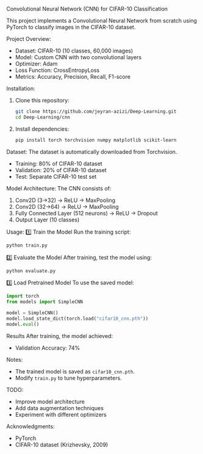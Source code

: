 Convolutional Neural Network (CNN) for CIFAR-10 Classification

This project implements a Convolutional Neural Network from scratch using PyTorch to classify images in the CIFAR-10 dataset.

Project Overview:
- Dataset: CIFAR-10 (10 classes, 60,000 images)
- Model: Custom CNN with two convolutional layers
- Optimizer: Adam
- Loss Function: CrossEntropyLoss
- Metrics: Accuracy, Precision, Recall, F1-score

Installation:
1. Clone this repository:
   ```bash
   git clone https://github.com/jeyran-azizi/Deep-Learning.git
   cd Deep-Learning/cnn
   ```
2. Install dependencies:
   ```bash
   pip install torch torchvision numpy matplotlib scikit-learn
   ```

Dataset:
The dataset is automatically downloaded from Torchvision.
- Training: 80% of CIFAR-10 dataset
- Validation: 20% of CIFAR-10 dataset
- Test: Separate CIFAR-10 test set

Model Architecture:
The CNN consists of:
1. Conv2D (3→32) → ReLU → MaxPooling
2. Conv2D (32→64) → ReLU → MaxPooling
3. Fully Connected Layer (512 neurons) → ReLU → Dropout
4. Output Layer (10 classes)

Usage:
1️⃣ Train the Model
Run the training script:
```bash
python train.py
```

2️⃣ Evaluate the Model
After training, test the model using:
```bash
python evaluate.py
```

3️⃣ Load Pretrained Model
To use the saved model:
```python
import torch
from models import SimpleCNN

model = SimpleCNN()
model.load_state_dict(torch.load("cifar10_cnn.pth"))
model.eval()
```

Results
After training, the model achieved:
- Validation Accuracy: 74%

Notes:
- The trained model is saved as `cifar10_cnn.pth`.
- Modify `train.py` to tune hyperparameters.

TODO:
- Improve model architecture
- Add data augmentation techniques
- Experiment with different optimizers

Acknowledgments:
- PyTorch
- CIFAR-10 dataset (Krizhevsky, 2009)
